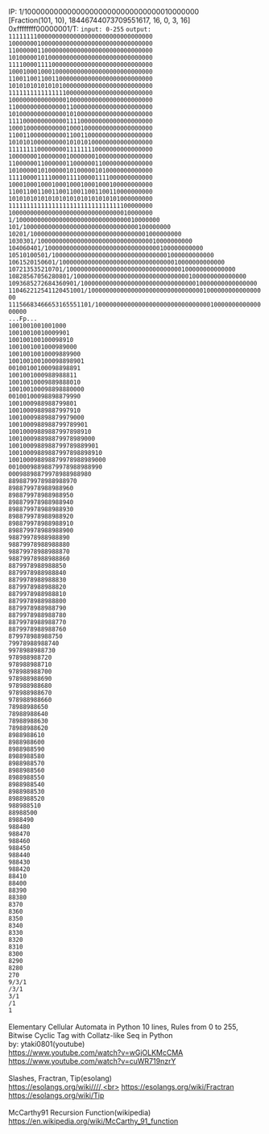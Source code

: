 
IP: 1/1000000000000000000000000000000010000000<br>
[Fraction(101, 10), 18446744073709551617, 16, 0, 3, 16]<br>
0xffffffff00000001/T:
`input: 0-255` `output:`<br>
`1111111100000000000000000000000000000000`<br>
`1000000010000000000000000000000000000000`<br>
`1100000011000000000000000000000000000000`<br>
`1010000010100000000000000000000000000000`<br>
`1111000011110000000000000000000000000000`<br>
`1000100010001000000000000000000000000000`<br>
`1100110011001100000000000000000000000000`<br>
`1010101010101010000000000000000000000000`<br>
`1111111111111111000000000000000000000000`<br>
`1000000000000000100000000000000000000000`<br>
`1100000000000000110000000000000000000000`<br>
`1010000000000000101000000000000000000000`<br>
`1111000000000000111100000000000000000000`<br>
`1000100000000000100010000000000000000000`<br>
`1100110000000000110011000000000000000000`<br>
`1010101000000000101010100000000000000000`<br>
`1111111100000000111111110000000000000000`<br>
`1000000010000000100000001000000000000000`<br>
`1100000011000000110000001100000000000000`<br>
`1010000010100000101000001010000000000000`<br>
`1111000011110000111100001111000000000000`<br>
`1000100010001000100010001000100000000000`<br>
`1100110011001100110011001100110000000000`<br>
`1010101010101010101010101010101000000000`<br>
`1111111111111111111111111111111100000000`<br>
`1000000000000000000000000000000010000000`<br>
`1/1000000000000000000000000000000010000000`<br>
`101/10000000000000000000000000000000100000000`<br>
`10201/100000000000000000000000000000001000000000`<br>
`1030301/1000000000000000000000000000000010000000000`<br>
`104060401/10000000000000000000000000000000100000000000`<br>
`10510100501/100000000000000000000000000000001000000000000`<br>
`1061520150601/1000000000000000000000000000000010000000000000`<br>
`107213535210701/10000000000000000000000000000000100000000000000`<br>
`10828567056280801/100000000000000000000000000000001000000000000000`<br>
`1093685272684360901/1000000000000000000000000000000010000000000000000`<br>
`110462212541120451001/10000000000000000000000000000000100000000000000000`<br>
`11156683466653165551101/100000000000000000000000000000001000000000000000000`<br>
`...Fp...`<br>
`1001001001001000`<br>
`10010010010009901`<br>
`100100100100098910`<br>
`1001001001000989000`<br>
`10010010010009889900`<br>
`100100100100098898901`<br>
`00100100100098898891`<br>
`1001001000988988811`<br>
`10010010009889888010`<br>
`100100100098898880000`<br>
`00100100098898879990`<br>
`1001000988988799801`<br>
`10010009889887997910`<br>
`100100098898879979000`<br>
`1001000988988799789901`<br>
`10010009889887997898910`<br>
`100100098898879978989000`<br>
`1001000988988799789889901`<br>
`10010009889887997898898910`<br>
`100100098898879978988989000`<br>
`00100098898879978988988990`<br>
`00098898879978988988980`<br>
`8898879978988988970`<br>
`898879978988988960`<br>
`898879978988988950`<br>
`898879978988988940`<br>
`898879978988988930`<br>
`898879978988988920`<br>
`898879978988988910`<br>
`898879978988988900`<br>
`98879978988988890`<br>
`98879978988988880`<br>
`98879978988988870`<br>
`98879978988988860`<br>
`8879978988988850`<br>
`8879978988988840`<br>
`8879978988988830`<br>
`8879978988988820`<br>
`8879978988988810`<br>
`8879978988988800`<br>
`8879978988988790`<br>
`8879978988988780`<br>
`8879978988988770`<br>
`8879978988988760`<br>
`879978988988750`<br>
`79978988988740`<br>
`9978988988730`<br>
`978988988720`<br>
`978988988710`<br>
`978988988700`<br>
`978988988690`<br>
`978988988680`<br>
`978988988670`<br>
`978988988660`<br>
`78988988650`<br>
`78988988640`<br>
`78988988630`<br>
`78988988620`<br>
`8988988610`<br>
`8988988600`<br>
`8988988590`<br>
`8988988580`<br>
`8988988570`<br>
`8988988560`<br>
`8988988550`<br>
`8988988540`<br>
`8988988530`<br>
`8988988520`<br>
`988988510`<br>
`88988500`<br>
`8988490`<br>
`988480`<br>
`988470`<br>
`988460`<br>
`988450`<br>
`988440`<br>
`988430`<br>
`988420`<br>
`88410`<br>
`88400`<br>
`88390`<br>
`88380`<br>
`8370`<br>
`8360`<br>
`8350`<br>
`8340`<br>
`8330`<br>
`8320`<br>
`8310`<br>
`8300`<br>
`8290`<br>
`8280`<br>
`270`<br>
`9/3/1`<br>
`/3/1`<br>
`3/1`<br>
`/1`<br>
`1`<br>
<br>
Elementary Cellular Automata in Python 10 lines, Rules from 0 to 255,<br>
Bitwise Cyclic Tag with Collatz-like Seq in Python<br>
by: ytaki0801(youtube)<br>
https://www.youtube.com/watch?v=wGjOLKMcCMA<br>
https://www.youtube.com/watch?v=cuWR719nzrY<br>
<br>
Slashes, Fractran, Tip(esolang)<br>
https://esolangs.org/wiki////,<br>
https://esolangs.org/wiki/Fractran<br>
https://esolangs.org/wiki/Tip<br>
<br>
McCarthy91 Recursion Function(wikipedia)<br>
https://en.wikipedia.org/wiki/McCarthy_91_function
